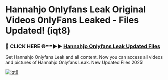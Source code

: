 # Hannahjo Onlyfans Leak Original Videos 0nlyFans Leaked - Files Updated! (iqt8)

<h3>🔴 CLICK HERE 🌐==►► <a href="https://tinyurl.com/ms9xzufz" rel="nofollow">Hannahjo Onlyfans Leak Updated Files</a></h3>

Get Hannahjo Onlyfans Leak and all content. Now you can access all videos and pictures of Hannahjo Onlyfans Leak. New Updated Files 2025!

[![iqt8](https://i.imgur.com/ppqm5kG.gif)](https://tinyurl.com/ms9xzufz)
